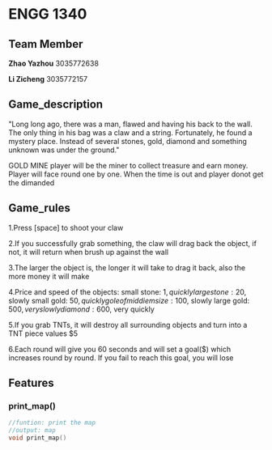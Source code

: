 # ENGG 1340

## Team Member

**Zhao Yazhou** 3035772638 

**Li Zicheng** 3035772157

## Game_description

"Long long ago, there was a man, flawed and having his back to the wall. The only thing in his bag was a claw and a string.
Fortunately, he found a mystery place. Instead of several stones, gold, diamond and something unknown was under the ground."

GOLD MINE player will be the miner to collect treasure and earn money. Player will face round one by one. When the time is out and player donot get the dimanded


## Game_rules

1.Press [space] to shoot your claw

2.If you successfully grab something, the claw will drag back the object, if not, it will return when brush up against the wall

3.The larger the object is, the longer it will take to drag it back, also the more money it will make

4.Price and speed of the objects: 
  small stone: 1$, quickly
  large stone: 20$, slowly
  small gold: 50$, quickly
  gole of middiem size: 100$, slowly
  large gold: 500$, very slowly
  diamond: 600$, very quickly
  
5.If you grab TNTs, it will destroy all surrounding objects and turn into a TNT piece values $5

6.Each round will give you 60 seconds and will set a goal($) which increases round by round. If you fail to reach this goal, you will lose

## Features

### print_map()

```cpp
//funtion: print the map
//output: map
void print_map()
```

